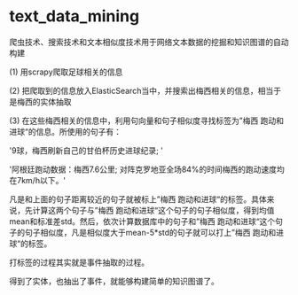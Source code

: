 # text_data_mining

爬虫技术、搜索技术和文本相似度技术用于网络文本数据的挖掘和知识图谱的自动构建

(1) 用scrapy爬取足球相关的信息

(2) 把爬取到的信息放入ElasticSearch当中，并搜索出梅西相关的信息，相当于是梅西的实体抽取

(3) 在这些梅西相关的信息中，利用句向量和句子相似度寻找标签为”梅西 跑动和进球“的信息。所使用的句子有：

'9球，梅西刷新自己的甘伯杯历史进球纪录; '

'阿根廷跑动数据：梅西7.6公里; 对阵克罗地亚全场84%的时间梅西的跑动速度均在7km/h以下。'

凡是和上面的句子距离较近的句子就被标上”梅西 跑动和进球“的标签。具体来说，先计算这两个句子与”梅西 跑动和进球“这个句子的句子相似度，得到均值mean和标准差std。然后，依次计算数据库中的句子和”梅西 跑动和进球“这个句子的句子相似度，凡是相似度大于mean-5*std的句子就可以打上”梅西 跑动和进球“的标签。

打标签的过程其实就是事件抽取的过程。

得到了实体，也抽出了事件，就能够构建简单的知识图谱了。
